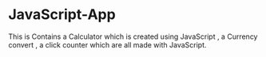 # JavaScript-App
This is Contains a Calculator which is created using JavaScript , a Currency convert , a click counter which are all made with JavaScript.
